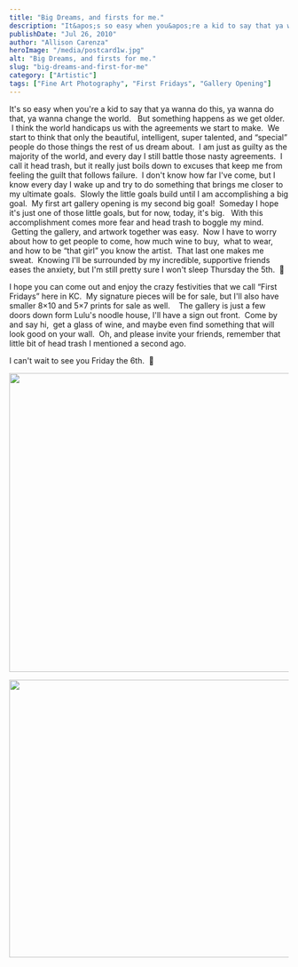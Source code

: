 ```yaml
---
title: "Big Dreams, and firsts for me."
description: "It&apos;s so easy when you&apos;re a kid to say that ya wanna do this, ya wanna do that, ya wanna "
publishDate: "Jul 26, 2010"
author: "Allison Carenza"
heroImage: "/media/postcard1w.jpg"
alt: "Big Dreams, and firsts for me."
slug: "big-dreams-and-first-for-me"
category: ["Artistic"]
tags: ["Fine Art Photography", "First Fridays", "Gallery Opening"]
---
```


<p>It&apos;s so easy when you&apos;re a kid to say that ya wanna do this, ya wanna do that, ya wanna change the world.   But something happens as we get older.  I think the world handicaps us with the agreements we start to make.  We start to think that only the beautiful, intelligent, super talented, and &#8220;special&#8221; people do those things the rest of us dream about.  I am just as guilty as the majority of the world, and every day I still battle those nasty agreements.  I call it head trash, but it really just boils down to excuses that keep me from feeling the guilt that follows failure.  I don&apos;t know how far I&apos;ve come, but I know every day I wake up and try to do something that brings me closer to my ultimate goals.  Slowly the little goals build until I am accomplishing a big goal.  My first art gallery opening is my second big goal!  Someday I hope it&apos;s just one of those little goals, but for now, today, it&apos;s big.   With this accomplishment comes more fear and head trash to boggle my mind.  Getting the gallery, and artwork together was easy.  Now I have to worry about how to get people to come, how much wine to buy,  what to wear, and how to be &#8220;that girl&#8221; you know the artist.  That last one makes me sweat.  Knowing I&apos;ll be surrounded by my incredible, supportive friends eases the anxiety, but I&apos;m still pretty sure I won&apos;t sleep Thursday the 5th.  🙂</p>
<p>I hope you can come out and enjoy the crazy festivities that we call &#8220;First Fridays&#8221; here in KC.  My signature pieces will be for sale, but I&apos;ll also have smaller 8&#215;10 and 5&#215;7 prints for sale as well.    The gallery is just a few doors down form Lulu&apos;s noodle house, I&apos;ll have a sign out front.  Come by and say hi,  get a glass of wine, and maybe even find something that will look good on your wall.  Oh, and please invite your friends, remember that little bit of head trash I mentioned a second ago.</p>
<p>I can&apos;t wait to see you Friday the 6th.  🙂</p>
<p><a rel="attachment wp-att-1133" href="http://www.allisoncarenza.com/archives/1131/postcard1w"><img class="aligncenter size-full wp-image-1133" title="postcard1w" src="/media/postcard1w.jpg" alt="" width="738" height="538" srcset="/media/postcard1w.jpg 738w, /media/postcard1w-300x219.jpg 300w" sizes="(max-width: 738px) 100vw, 738px" /></a></p>
<p><a rel="attachment wp-att-1134" href="http://www.allisoncarenza.com/archives/1131/postcard2w"><img class="aligncenter size-full wp-image-1134" title="postcard2w" src="/media/postcard2w.jpg" alt="" width="700" height="500" srcset="/media/postcard2w.jpg 700w, /media/postcard2w-300x214.jpg 300w" sizes="(max-width: 700px) 100vw, 700px" /></a></p>
